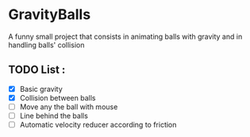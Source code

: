 # GravityBalls
A funny small project that consists in animating balls with gravity and in handling balls' collision

## TODO List :
- [x] Basic gravity
- [x] Collision between balls
- [ ] Move any the ball with mouse
- [ ] Line behind the balls
- [ ] Automatic velocity reducer according to friction